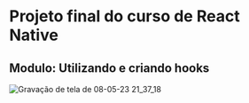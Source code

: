 # Projeto final do curso de React Native

## Modulo: Utilizando e criando hooks

![Gravação de tela de 08-05-23 21_37_18](https://user-images.githubusercontent.com/84424883/236965669-3814bc64-4bec-4602-ad32-f7bfa0fb6ed8.gif)
